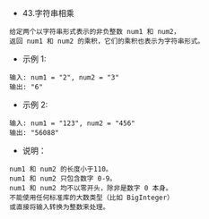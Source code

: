 - 43.字符串相乘

```
给定两个以字符串形式表示的非负整数 num1 和 num2，
返回 num1 和 num2 的乘积，它们的乘积也表示为字符串形式。
```

- 示例 1:

```
输入: num1 = "2", num2 = "3"
输出: "6"
```

- 示例 2:

```
输入: num1 = "123", num2 = "456"
输出: "56088"
```

- 说明：

```
num1 和 num2 的长度小于110。
num1 和 num2 只包含数字 0-9。
num1 和 num2 均不以零开头，除非是数字 0 本身。
不能使用任何标准库的大数类型（比如 BigInteger）
或直接将输入转换为整数来处理。
```
